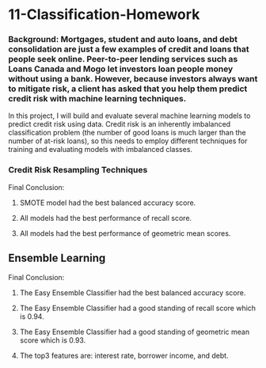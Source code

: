 # 11-Classification-Homework


### Background: Mortgages, student and auto loans, and debt consolidation are just a few examples of credit and loans that people seek online. Peer-to-peer lending services such as Loans Canada and Mogo let investors loan people money without using a bank. However, because investors always want to mitigate risk, a client has asked that you help them predict credit risk with machine learning techniques.

In this project, I will build and evaluate several machine learning models to predict credit risk using data. Credit risk is an inherently imbalanced classification problem (the number of good loans is much larger than the number of at-risk loans), so this needs to employ different techniques for training and evaluating models with imbalanced classes. 



### Credit Risk Resampling Techniques

Final Conclusion:

1. SMOTE model had the best balanced accuracy score.

2. All models had the best performance of recall score.

3. All models had the best performance of geometric mean scores.


## Ensemble Learning

Final Conclusion:

1. The Easy Ensemble Classifier had the best balanced accuracy score.
 
2. The Easy Ensemble Classifier had a good standing of recall score which is 0.94.

3. The Easy Ensemble Classifier had a good standing of geometric mean score which is 0.93.
 
4. The top3 features are: interest rate, borrower income, and debt. 

